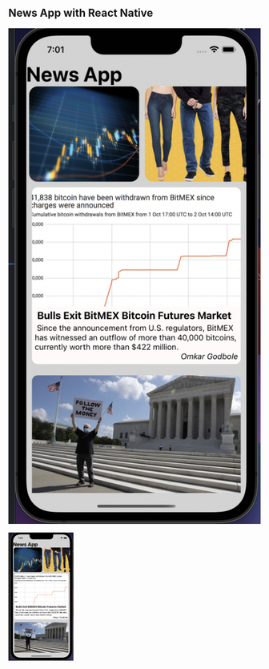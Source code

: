 ## News App with React Native

![news-app-ss](https://github.com/EmreSamurlu/React-Native-Apps/blob/main/app%20ss/news-app-ss.png)

<img src="https://github.com/EmreSamurlu/React-Native-Apps/blob/main/app%20ss/news-app-ss.png" alt="news-app-ss" style="zoom:25%;" />
